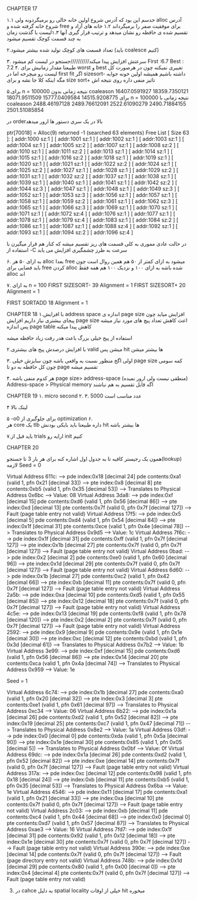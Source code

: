 ﻿CHAPTER 17


۱.۱ حدسم این بود که  آدرس شروع اولین خانه خالی رو برمیگردونه ولی alloc آدرس شروع خانه گرفته شده و free برای موفقیت صفر را برمیگرداند
۱.۲ خانه های آزاد و تقسیم شده ی حافظه رو نشان میدهد و ترتیب قرار گیری آنها
۱.۳لیست با گذشت زمان به چند قسمت  کوچک تقسیم میشود


۲.تعداد قسمت  های کوچک تولید شده بیشتر میشود (باید coalesce کنیم) 


۳. سرعتش افزایش پیدا میکند//////////جستجو در لیست کم میشود
First :6.7
Best : 7.2
۴. طبیعتا مقدار زمانیش برای worst و best  تغییری نمیکنه چون در هرصورت کل لیست رو میچرخه
اما در first fit  اگر sizesort-  داشته باشیم همیشه اولین خونه جوابه مگه اینکه کلا جا نشه        و برای size sort+ تاثیز منفی داره روی نتیجه اش




















































۵.برای n = 100000  نتیجه زمانی بدون coaleason
16407.0591927
18359.7350121
18071.9511509
15777.0409584 
14515.9208775
برای n = 100000  نتیجه زمانی با coaleason
2488.46197128
2489.76612091
2522.61090279
2490.71884155
2501.51085854


در  orderبالا  در یک سری دستور ها ارور میدهد


ptr[70018] = Alloc(9)  returned -1 (searched 63 elements)
Free List [ Size 63 ]:  [ addr:1000 sz:1 ] [ addr:1001 sz:1 ] [ addr:1002 sz:1 ] [ addr:1003 sz:1 ] [ addr:1004 sz:1 ] [ addr:1005 sz:2 ] [ addr:1007 sz:1 ] [ addr:1008 sz:2 ] [ addr:1010 sz:1 ] [ addr:1011 sz:2 ] [ addr:1013 sz:1 ] [ addr:1014 sz:1 ] [ addr:1015 sz:1 ] [ addr:1016 sz:2 ] [ addr:1018 sz:1 ] [ addr:1019 sz:1 ] [ addr:1020 sz:1 ] [ addr:1021 sz:1 ] [ addr:1022 sz:2 ] [ addr:1024 sz:1 ] [ addr:1025 sz:2 ] [ addr:1027 sz:1 ] [ addr:1028 sz:1 ] [ addr:1029 sz:2 ] [ addr:1031 sz:1 ] [ addr:1032 sz:2 ] [ addr:1037 sz:1 ] [ addr:1038 sz:1 ] [ addr:1039 sz:1 ] [ addr:1040 sz:1 ] [ addr:1041 sz:1 ] [ addr:1042 sz:2 ] [ addr:1044 sz:3 ] [ addr:1047 sz:1 ] [ addr:1048 sz:1 ] [ addr:1049 sz:3 ] [ addr:1052 sz:1 ] [ addr:1053 sz:3 ] [ addr:1056 sz:1 ] [ addr:1057 sz:1 ] [ addr:1058 sz:1 ] [ addr:1059 sz:2 ] [ addr:1061 sz:1 ] [ addr:1062 sz:3 ] [ addr:1065 sz:1 ] [ addr:1066 sz:3 ] [ addr:1069 sz:1 ] [ addr:1070 sz:1 ] [ addr:1071 sz:1 ] [ addr:1072 sz:4 ] [ addr:1076 sz:1 ] [ addr:1077 sz:1 ] [ addr:1078 sz:1 ] [ addr:1079 sz:4 ] [ addr:1083 sz:1 ] [ addr:1084 sz:2 ] [ addr:1086 sz:1 ] [ addr:1087 sz:1 ] [ addr:1088 sz:4 ] [ addr:1092 sz:1 ] [ addr:1093 sz:1 ] [ addr:1094 sz:2 ] [ addr:1096 sz:4 ] 


در حالت عادی مموری به کلی قسمت های ریز تقسیم میشه که کنار هم  قرار میگیرن
با استفاده از -C سرعت به طرز چشمگیری افزایش می یابد 


۶. به ازای ۵۰ هر alloc بعدا free میشود به ازای کمتر از ۵۰ هم همین روال است چون باید فضایی برای free کردن alloc شده باشه
به ازای ۱۰۰ و نزدیک ۱۰۰ هم همه فقظ alloc اند


۷.
به ازای n = 100
FIRST
SIZESORT-                                        39
Alignment  = 1
FIRST
SIZESORT+                                        20
Alignment  = 1


FIRST
SORTADD                                        18
Alignment  = 1






CHAPTER 18
۱.با افزایش address space  اندازه ی page size افزایش میاید  چون پیجای بیشتری نیاز داریم
افزایش  page size اعث کاهش تعداد پیچ های مورد نیاز میشه پس اندازه page table کاهش پیدا میکنه


استفاده از پیج خیلی بزرگ باعث هدر رفت زیاد حافظه میشه


۲.با افزایش درصدش  پیج های بیشتری valid میشن
پس hit ها بیشتر میشن


۳. اولی اگخ منظور نسبت به واقعی باشه  چون سایزش خیلی page size کمه
سومی چون کل حافظه به دو تا page تقسیم میشه


۴.
هر کدوم منفی باشه
page size> address-space (منطقی نیست ولی ارور نمیده)
Address-space > Physical memory
اگه قابل تقسیم به هم  نباشند






 
CHAPTER 19
۱. micro second
۲.
۳. 
5000 عدد مناسب است


  

۴ لینک بالا


۵ -o0 برای جلوگیری از optimization
۶.                  
هر core یک tlb داره طبیعتا باید بایکی بودنش hit  ها بیشتر باشه


۷.باید قبل از trials ارایه رو init کنیم




CHAPTER 20


همون یک رجیستر کافیه تا به جدول اول اشاره کنه
برای هر بار 3 تا جستجو(lookup) لازمه
Seed = 0 


Virtual Address 611c:
 --> pde index:0x18 [decimal 24] pde contents:0xa1 (valid 1, pfn 0x21 [decimal 33])
   --> pte index:0x8 [decimal 8] pte contents:0xb5 (valid 1, pfn 0x35 [decimal 53])
     --> Translates to Physical Address 0x6bc --> Value: 08
Virtual Address 3da8:
 --> pde index:0xf [decimal 15] pde contents:0xd6 (valid 1, pfn 0x56 [decimal 86])
   --> pte index:0xd [decimal 13] pte contents:0x7f (valid 0, pfn 0x7f [decimal 127])
     --> Fault (page table entry not valid)
Virtual Address 17f5:
 --> pde index:0x5 [decimal 5] pde contents:0xd4 (valid 1, pfn 0x54 [decimal 84])
   --> pte index:0x1f [decimal 31] pte contents:0xce (valid 1, pfn 0x4e [decimal 78])
     --> Translates to Physical Address 0x9d5 --> Value: 1c
Virtual Address 7f6c:
 --> pde index:0x1f [decimal 31] pde contents:0xff (valid 1, pfn 0x7f [decimal 127])
   --> pte index:0x1b [decimal 27] pte contents:0x7f (valid 0, pfn 0x7f [decimal 127])
     --> Fault (page table entry not valid)
Virtual Address 0bad:
 --> pde index:0x2 [decimal 2] pde contents:0xe0 (valid 1, pfn 0x60 [decimal 96])
   --> pte index:0x1d [decimal 29] pte contents:0x7f (valid 0, pfn 0x7f [decimal 127])
     --> Fault (page table entry not valid)
Virtual Address 6d60:
 --> pde index:0x1b [decimal 27] pde contents:0xc2 (valid 1, pfn 0x42 [decimal 66])
   --> pte index:0xb [decimal 11] pte contents:0x7f (valid 0, pfn 0x7f [decimal 127])
     --> Fault (page table entry not valid)
Virtual Address 2a5b:
 --> pde index:0xa [decimal 10] pde contents:0xd5 (valid 1, pfn 0x55 [decimal 85])
   --> pte index:0x12 [decimal 18] pte contents:0x7f (valid 0, pfn 0x7f [decimal 127])
     --> Fault (page table entry not valid)
Virtual Address 4c5e:
 --> pde index:0x13 [decimal 19] pde contents:0xf8 (valid 1, pfn 0x78 [decimal 120])
   --> pte index:0x2 [decimal 2] pte contents:0x7f (valid 0, pfn 0x7f [decimal 127])
     --> Fault (page table entry not valid)
Virtual Address 2592:
 --> pde index:0x9 [decimal 9] pde contents:0x9e (valid 1, pfn 0x1e [decimal 30])
   --> pte index:0xc [decimal 12] pte contents:0xbd (valid 1, pfn 0x3d [decimal 61])
     --> Translates to Physical Address 0x7b2 --> Value: 1b
Virtual Address 3e99:
 --> pde index:0xf [decimal 15] pde contents:0xd6 (valid 1, pfn 0x56 [decimal 86])
   --> pte index:0x14 [decimal 20] pte contents:0xca (valid 1, pfn 0x4a [decimal 74])
     --> Translates to Physical Address 0x959 --> Value: 1e



Seed = 1


Virtual Address 6c74:
 --> pde index:0x1b [decimal 27] pde contents:0xa0 (valid 1, pfn 0x20 [decimal 32])
   --> pte index:0x3 [decimal 3] pte contents:0xe1 (valid 1, pfn 0x61 [decimal 97])
     --> Translates to Physical Address 0xc34 --> Value: 06
Virtual Address 6b22:
 --> pde index:0x1a [decimal 26] pde contents:0xd2 (valid 1, pfn 0x52 [decimal 82])
   --> pte index:0x19 [decimal 25] pte contents:0xc7 (valid 1, pfn 0x47 [decimal 71])
     --> Translates to Physical Address 0x8e2 --> Value: 1a
Virtual Address 03df:
 --> pde index:0x0 [decimal 0] pde contents:0xda (valid 1, pfn 0x5a [decimal 90])
   --> pte index:0x1e [decimal 30] pte contents:0x85 (valid 1, pfn 0x05 [decimal 5])
     --> Translates to Physical Address 0x0bf --> Value: 0f
Virtual Address 69dc:
 --> pde index:0x1a [decimal 26] pde contents:0xd2 (valid 1, pfn 0x52 [decimal 82])
   --> pte index:0xe [decimal 14] pte contents:0x7f (valid 0, pfn 0x7f [decimal 127])
     --> Fault (page table entry not valid)
Virtual Address 317a:
 --> pde index:0xc [decimal 12] pde contents:0x98 (valid 1, pfn 0x18 [decimal 24])
   --> pte index:0xb [decimal 11] pte contents:0xb5 (valid 1, pfn 0x35 [decimal 53])
     --> Translates to Physical Address 0x6ba --> Value: 1e
Virtual Address 4546:
 --> pde index:0x11 [decimal 17] pde contents:0xa1 (valid 1, pfn 0x21 [decimal 33])
   --> pte index:0xa [decimal 10] pte contents:0x7f (valid 0, pfn 0x7f [decimal 127])
     --> Fault (page table entry not valid)
Virtual Address 2c03:
 --> pde index:0xb [decimal 11] pde contents:0xc4 (valid 1, pfn 0x44 [decimal 68])
   --> pte index:0x0 [decimal 0] pte contents:0xd7 (valid 1, pfn 0x57 [decimal 87])
     --> Translates to Physical Address 0xae3 --> Value: 16
Virtual Address 7fd7:
 --> pde index:0x1f [decimal 31] pde contents:0x92 (valid 1, pfn 0x12 [decimal 18])
   --> pte index:0x1e [decimal 30] pte contents:0x7f (valid 0, pfn 0x7f [decimal 127])
     --> Fault (page table entry not valid)
Virtual Address 390e:
 --> pde index:0xe [decimal 14] pde contents:0x7f (valid 0, pfn 0x7f [decimal 127])
     --> Fault (page directory entry not valid)
Virtual Address 748b:
 --> pde index:0x1d [decimal 29] pde contents:0x80 (valid 1, pfn 0x00 [decimal 0])
   --> pte index:0x4 [decimal 4] pte contents:0x7f (valid 0, pfn 0x7f [decimal 127])
     --> Fault (page table entry not valid)

3. در cahce به دلیل  spatial locality  خیلی از اوقات hit میخوره
